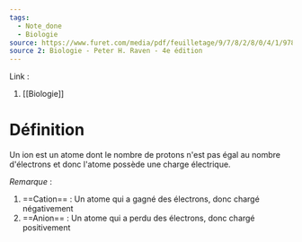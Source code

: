 ```yaml
---
tags:
  - Note_done
  - Biologie
source: https://www.furet.com/media/pdf/feuilletage/9/7/8/2/8/0/4/1/9782804184582.pdf
source 2: Biologie - Peter H. Raven - 4e édition
---
```


Link : 
1. [[Biologie]]

# Définition
Un ion est un atome dont le nombre de protons n'est pas égal au nombre d'électrons et donc l'atome possède une charge électrique. 

_Remarque_ :
1. ==Cation== : Un atome qui a gagné des électrons, donc chargé négativement
2. ==Anion== : Un atome qui a perdu des électrons, donc chargé positivement